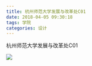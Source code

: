 ```yaml
---
title: 杭州师范大学发展与改革处C01
date: 2018-04-05 09:30:18
tags: 学院
categories: 设计
---
```


杭州师范大学发展与改革处C01

![](http://7xrlyl.com1.z0.glb.clouddn.com/20171110%E6%9D%AD%E5%B7%9E%E5%B8%88%E8%8C%83%E5%A4%A7%E5%AD%A6%E5%8F%91%E5%B1%95%E4%B8%8E%E6%94%B9%E9%9D%A9%E5%A4%84C01.png-athene)